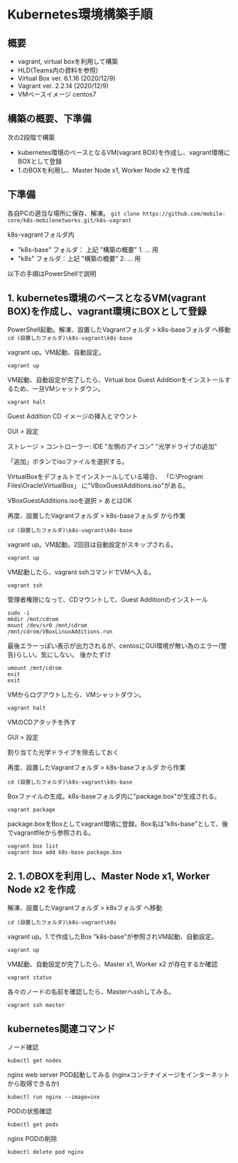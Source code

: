 # Kubernetes環境構築手順

## 概要

* vagrant, virtual boxを利用して構築
* HLD(Teams内の資料を参照)
* Virtual Box ver. 6.1.16 (2020/12/9)
* Vagrant  ver. 2.2.14 (2020/12/9)
* VMベースイメージ centos7

## 構築の概要、下準備
次の2段階で構築
* kubernetes環境のベースとなるVM(vagrant BOX)を作成し、vagrant環境にBOXとして登録
* 1.のBOXを利用し、Master Node x1, Worker Node x2 を作成

## 下準備
各自PCの適当な場所に保存、解凍。
`git clone https://github.com/mobile-core/k8s-mobilenetworks.git/k8s-vagrant`


k8s-vagrantフォルダ内
* "k8s-base" フォルダ： 上記 "構築の概要" 1. ... 用
* "k8s" フォルダ：上記 "構築の概要" 2.  ... 用

以下の手順はPowerShellで説明
## 1. kubernetes環境のベースとなるVM(vagrant BOX)を作成し、vagrant環境にBOXとして登録
PowerShell起動。解凍、設置したVagrantフォルダ > k8s-baseフォルダ へ移動
`cd (設置したフォルダ)\k8s-vagrant\k8s-base`

vagrant up。VM起動、自動設定。

`vagrant up`

VM起動、自動設定が完了したら、Virtual box Guest Additionをインストールするため、一旦VMシャットダウン。

`vagrant halt`

Guest Addition CD イメージの挿入とマウント

GUI > 設定



ストレージ > コントローラー: IDE "左側のアイコン"
"光学ドライブの追加"



「追加」ボタンでisoファイルを選択する。



VirtualBoxをデフォルトでインストールしている場合、
「C:\Program Files\Oracle\VirtualBox」
に"VBoxGuestAdditions.iso"がある。




VBoxGuestAdditions.isoを選択 > あとはOK




再度、設置したVagrantフォルダ > k8s-baseフォルダ から作業

`cd (設置したフォルダ)\k8s-vagrant\k8s-base`

vagrant up。VM起動。2回目は自動設定がスキップされる。

`vagrant up`

VM起動したら、vagrant sshコマンドでVMへ入る。

`vagrant ssh`


管理者権限になって、CDマウントして、Guest Additionのインストール
```
sudo -i
mkdir /mnt/cdrom
mount /dev/sr0 /mnt/cdrom
/mnt/cdrom/VBoxLinuxAdditions.run
```

最後エラーっぽい表示が出力されるが、centosにGUI環境が無い為のエラー(警告)らしい。気にしない。
後かたずけ
```
umount /mnt/cdrom
exit
exit
```

VMからログアウトしたら、VMシャットダウン。

`vagrant halt`

VMのCDアタッチを外す

GUI > 設定



割り当てた光学ドライブを除去しておく




再度、設置したVagrantフォルダ > k8s-baseフォルダ から作業

`cd (設置したフォルダ)\k8s-vagrant\k8s-base`

Boxファイルの生成。k8s-baseフォルダ内に"package.box"が生成される。

`vagrant package`

package.boxをBoxとしてvagrant環境に登録。Box名は"k8s-base"として、後でvagrantfileから参照される。
```
vagrant box list
vagrant box add k8s-base package.box
```

## 2. 1.のBOXを利用し、Master Node x1, Worker Node x2 を作成
解凍、設置したVagrantフォルダ > k8sフォルダ へ移動

`cd (設置したフォルダ)\k8s-vagrant\k8s`

vagrant up。1.で作成したBox "k8s-base"が参照されVM起動、自動設定。

`vagrant up`

VM起動、自動設定が完了したら、Master x1, Worker x2 が存在するか確認

`vagrant status`

各々のノードの名前を確認したら、Masterへsshしてみる。

`vagrant ssh master`

## kubernetes関連コマンド
ノード確認

`kubectl get nodes`

nginx web server POD起動してみる (nginxコンテナイメージをインターネットから取得できるか)

`kubectl run nginx --image=inx`

PODの状態確認

`kubectl get pods`

nginx PODの削除

`kubectl delete pod nginx`
 
